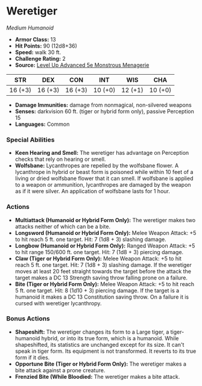 # Weretiger

*Medium* *Humanoid*

- **Armor Class:** 13
- **Hit Points:** 90 (12d8+36)
- **Speed:** walk 30 ft.
- **Challenge Rating:** 2
- **Source:** [Level Up Advanced 5e Monstrous Menagerie](https://www.levelup5e.com)

| STR | DEX | CON | INT | WIS | CHA |
| --- | --- | --- | --- | --- | --- |
| 16 (+3) | 16 (+3) | 16 (+3) | 10 (+0) | 12 (+1) | 10 (+0) |

- **Damage Immunities:** damage from nonmagical, non-silvered weapons
- **Senses:** darkvision 60 ft. (tiger or hybrid form only), passive Perception 15
- **Languages:** Common
### Special Abilities
- **Keen Hearing and Smell:** The weretiger has advantage on Perception checks that rely on hearing or smell.
- **Wolfsbane:** Lycanthropes are repelled by the wolfsbane flower. A lycanthrope in hybrid or beast form is poisoned while within 10 feet of a living or dried wolfsbane flower that it can smell. If wolfsbane is applied to a weapon or ammunition, lycanthropes are damaged by the weapon as if it were silver. An application of wolfsbane lasts for 1 hour.
### Actions
- **Multiattack (Humanoid or Hybrid Form Only):** The weretiger makes two attacks  neither of which can be a bite.
- **Longsword (Humanoid or Hybrid Form Only):** Melee Weapon Attack: +5 to hit  reach 5 ft.  one target. Hit: 7 (1d8 + 3) slashing damage.
- **Longbow (Humanoid or Hybrid Form Only):** Ranged Weapon Attack: +5 to hit  range 150/600 ft.  one target. Hit: 7 (1d8 + 3) piercing damage.
- **Claw (Tiger or Hybrid Form Only):** Melee Weapon Attack: +5 to hit  reach 5 ft.  one target. Hit: 7 (1d8 + 3) slashing damage. If the weretiger moves at least 20 feet straight towards the target before the attack  the target makes a DC 13 Strength saving throw  falling prone on a failure.
- **Bite (Tiger or Hybrid Form Only):** Melee Weapon Attack: +5 to hit  reach 5 ft.  one target. Hit: 8 (1d10 + 3) piercing damage. If the target is a humanoid  it makes a DC 13 Constitution saving throw. On a failure  it is cursed with weretiger lycanthropy.
### Bonus Actions
- **Shapeshift:** The weretiger changes its form to a Large tiger, a tiger-humanoid hybrid, or into its true form, which is a humanoid. While shapeshifted, its statistics are unchanged except for its size. It can't speak in tiger form. Its equipment is not transformed. It reverts to its true form if it dies.
- **Opportune Bite (Tiger or Hybrid Form Only):** The weretiger makes a bite attack against a prone creature.
- **Frenzied Bite (While Bloodied:** The weretiger makes a bite attack.
